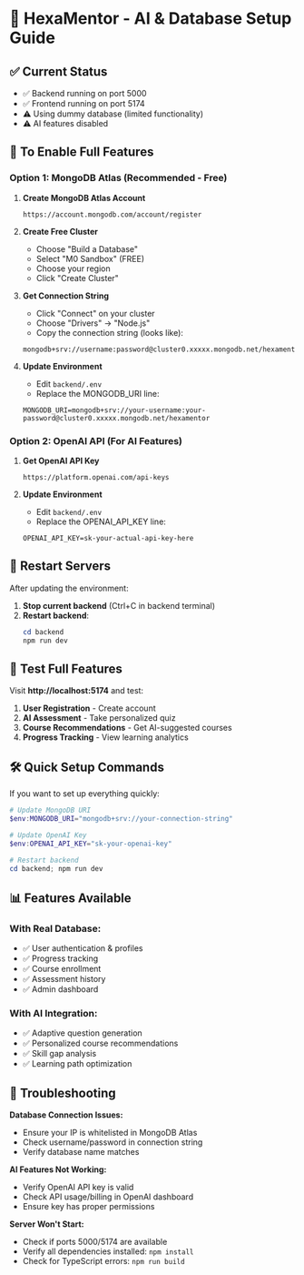 # 🚀 HexaMentor - AI & Database Setup Guide

## ✅ Current Status
- ✅ Backend running on port 5000
- ✅ Frontend running on port 5174  
- ⚠️ Using dummy database (limited functionality)
- ⚠️ AI features disabled

## 🎯 To Enable Full Features

### Option 1: MongoDB Atlas (Recommended - Free)

1. **Create MongoDB Atlas Account**
   ```
   https://account.mongodb.com/account/register
   ```

2. **Create Free Cluster**
   - Choose "Build a Database" 
   - Select "M0 Sandbox" (FREE)
   - Choose your region
   - Click "Create Cluster"

3. **Get Connection String**
   - Click "Connect" on your cluster
   - Choose "Drivers" → "Node.js"
   - Copy the connection string (looks like):
   ```
   mongodb+srv://username:password@cluster0.xxxxx.mongodb.net/hexamentor
   ```

4. **Update Environment**
   - Edit `backend/.env`
   - Replace the MONGODB_URI line:
   ```env
   MONGODB_URI=mongodb+srv://your-username:your-password@cluster0.xxxxx.mongodb.net/hexamentor
   ```

### Option 2: OpenAI API (For AI Features)

1. **Get OpenAI API Key**
   ```
   https://platform.openai.com/api-keys
   ```

2. **Update Environment**
   - Edit `backend/.env`
   - Replace the OPENAI_API_KEY line:
   ```env
   OPENAI_API_KEY=sk-your-actual-api-key-here
   ```

## 🔄 Restart Servers

After updating the environment:

1. **Stop current backend** (Ctrl+C in backend terminal)
2. **Restart backend**:
   ```powershell
   cd backend
   npm run dev
   ```

## 🧪 Test Full Features

Visit **http://localhost:5174** and test:

1. **User Registration** - Create account
2. **AI Assessment** - Take personalized quiz
3. **Course Recommendations** - Get AI-suggested courses
4. **Progress Tracking** - View learning analytics

## 🛠️ Quick Setup Commands

If you want to set up everything quickly:

```powershell
# Update MongoDB URI
$env:MONGODB_URI="mongodb+srv://your-connection-string"

# Update OpenAI Key  
$env:OPENAI_API_KEY="sk-your-openai-key"

# Restart backend
cd backend; npm run dev
```

## 📊 Features Available

### With Real Database:
- ✅ User authentication & profiles
- ✅ Progress tracking
- ✅ Course enrollment
- ✅ Assessment history
- ✅ Admin dashboard

### With AI Integration:
- ✅ Adaptive question generation
- ✅ Personalized course recommendations
- ✅ Skill gap analysis
- ✅ Learning path optimization

## 🔧 Troubleshooting

**Database Connection Issues:**
- Ensure your IP is whitelisted in MongoDB Atlas
- Check username/password in connection string
- Verify database name matches

**AI Features Not Working:**
- Verify OpenAI API key is valid
- Check API usage/billing in OpenAI dashboard
- Ensure key has proper permissions

**Server Won't Start:**
- Check if ports 5000/5174 are available
- Verify all dependencies installed: `npm install`
- Check for TypeScript errors: `npm run build`
